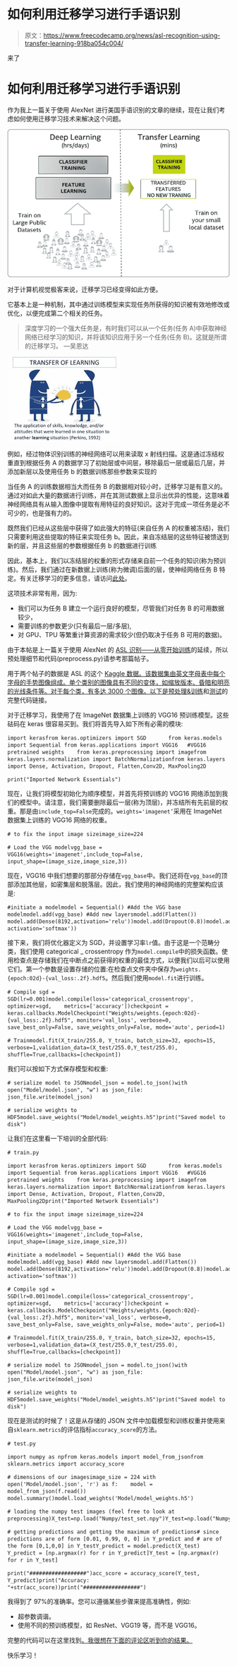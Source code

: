 # 如何利用迁移学习进行手语识别

> 原文：<https://www.freecodecamp.org/news/asl-recognition-using-transfer-learning-918ba054c004/>

来了

# 如何利用迁移学习进行手语识别

作为我上一篇关于使用 AlexNet 进行美国手语识别的文章的继续，现在让我们考虑如何使用迁移学习技术来解决这个问题。

![nhxsEn9S-VwNdFKCClwfeKhKmTd1buwzF3pR](img/93984d5187e380fee22c0bf4b74db8b1.png)

对于计算机视觉极客来说，迁移学习已经变得如此方便。

它基本上是一种机制，其中通过训练模型来实现任务所获得的知识被有效地修改或优化，以便完成第二个相关的任务。

> 深度学习的一个强大任务是，有时我们可以从一个任务(任务 A)中获取神经网络已经学习的知识，并将该知识应用于另一个任务(任务 B)。这就是所谓的迁移学习。
> —吴恩达

![2BSIEF-cvwEyUbDX-CPAqKmhs8Fg1VZ1jj0t](img/54560e4e76e45524a75543828272ce35.png)

例如，经过物体识别训练的神经网络可以用来读取 x 射线扫描。这是通过冻结权重直到根据任务 A 的数据学习了初始层或中间层，移除最后一层或最后几层，并添加新层以及使用任务 b 的数据训练那些参数来实现的

当任务 A 的训练数据相当大而任务 B 的数据相对较小时，迁移学习是有意义的。通过对如此大量的数据进行训练，并在其测试数据上显示出优异的性能，这意味着神经网络具有从输入图像中提取有用特征的良好知识。这对于完成一项任务是必不可少的，也是强有力的。

既然我们已经从这些层中获得了如此强大的特征(来自任务 A 的权重被冻结)，我们只需要利用这些提取的特征来实现任务 b。因此，来自冻结层的这些特征被馈送到新的层，并且这些层的参数根据任务 b 的数据进行训练

因此，基本上，我们以冻结层的权重的形式存储来自前一个任务的知识(称为预训练)。然后，我们通过在新数据上训练(称为微调)后面的层，使神经网络任务 B 特定。有关迁移学习的更多信息，请访问[此处](https://www.youtube.com/watch?v=yofjFQddwHE)。

这项技术非常有用，因为:

*   我们可以为任务 B 建立一个运行良好的模型，尽管我们对任务 B 的可用数据较少，
*   需要训练的参数更少(只有最后一层/多层),
*   对 GPU、TPU 等繁重计算资源的需求较少(但仍取决于任务 B 可用的数据)。

由于本帖是上一篇关于使用 AlexNet 的 [ASL 识别——从零开始训练](https://medium.com/@vagdevi.k15/asl-using-alexnet-training-from-scratch-cfec9a8acf84)的延续，所以预处理细节和代码(preprocess.py)请参考那篇帖子。

用于两个帖子的数据是 ASL 的这个 [Kaggle 数据。该数据集由英文字母表中每个字母的手势图像组成。单个类别的图像具有不同的变体，如缩放版本、昏暗和明亮的光线条件等。对于每个类，有多达 3000 个图像。以下是](https://www.kaggle.com/grassknoted/asl-alphabet)[预处理&训练](https://github.com/vagdevik/American-Sign-Language-Recognition-System/blob/master/4_VGG16_BCVWL/asl_full.py)和[测试](https://github.com/vagdevik/American-Sign-Language-Recognition-System/blob/master/4_VGG16_BCVWL/predict.py)的完整代码链接。

对于迁移学习，我使用了在 ImageNet 数据集上训练的 VGG16 预训练模型。这些砝码在 keras 很容易买到。我们将首先导入如下所有必需的模块:

```
import kerasfrom keras.optimizers import SGD       from keras.models import Sequential from keras.applications import VGG16   #VGG16 pretrained weights    from keras.preprocessing import imagefrom keras.layers.normalization import BatchNormalizationfrom keras.layers import Dense, Activation, Dropout, Flatten,Conv2D, MaxPooling2D
```

```
print("Imported Network Essentials")
```

现在，让我们将模型初始化为顺序模型，并首先将预训练的 VGG16 网络添加到我们的模型中。请注意，我们需要删除最后一层(称为顶层)，并冻结所有先前层的权重。那是由`include_top=False`完成的。`weights='imagenet’`采用在 ImageNet 数据集上训练的 VGG16 网络的权重。

```
# to fix the input image sizeimage_size=224
```

```
# Load the VGG modelvgg_base = VGG16(weights='imagenet',include_top=False,                 input_shape=(image_size,image_size,3))
```

现在，VGG16 中我们想要的那部分存储在`vgg_base`中。我们还将在`vgg_base`的顶部添加其他层，如密集层和脱落层。因此，我们使用的神经网络的完整架构应该是:

```
#initiate a modelmodel = Sequential() #Add the VGG base modelmodel.add(vgg_base) #Add new layersmodel.add(Flatten()) model.add(Dense(8192,activation='relu'))model.add(Dropout(0.8))model.add(Dense(4096,activation='relu'))model.add(Dropout(0.5))model.add(Dense(5, activation='softmax'))
```

接下来，我们将优化器定义为 SGD，并设置学习率`lr`值。由于这是一个范畴分类，我们使用 categorical _ crossentropy 作为`model.compile`中的损失函数。使用检查点是存储我们在中断点之前获得的权重的最佳方式，以便我们以后可以使用它们。第一个参数是设置存储的位置:在检查点文件夹中保存为`weights.{epoch:02d}-{val_loss:.2f}.hdf5`。然后我们使用`model.fit`进行训练。

```
# Compile sgd = SGD(lr=0.001)model.compile(loss='categorical_crossentropy', optimizer=sgd,    metrics=['accuracy'])checkpoint = keras.callbacks.ModelCheckpoint("Weights/weights.{epoch:02d}-{val_loss:.2f}.hdf5", monitor='val_loss', verbose=0, save_best_only=False, save_weights_only=False, mode='auto', period=1)
```

```
# Trainmodel.fit(X_train/255.0, Y_train, batch_size=32, epochs=15, verbose=1,validation_data=(X_test/255.0,Y_test/255.0), shuffle=True,callbacks=[checkpoint])
```

我们可以按如下方式保存模型和权重:

```
# serialize model to JSONmodel_json = model.to_json()with open("Model/model.json", "w") as json_file:    json_file.write(model_json)
```

```
# serialize weights to HDF5model.save_weights("Model/model_weights.h5")print("Saved model to disk")
```

让我们在这里看一下培训的全部代码:

```
# train.py
```

```
import kerasfrom keras.optimizers import SGD       from keras.models import Sequential from keras.applications import VGG16   #VGG16 pretrained weights    from keras.preprocessing import imagefrom keras.layers.normalization import BatchNormalizationfrom keras.layers import Dense, Activation, Dropout, Flatten,Conv2D, MaxPooling2Dprint("Imported Network Essentials")
```

```
# to fix the input image sizeimage_size=224
```

```
# Load the VGG modelvgg_base = VGG16(weights='imagenet',include_top=False,                 input_shape=(image_size,image_size,3))
```

```
#initiate a modelmodel = Sequential() #Add the VGG base modelmodel.add(vgg_base) #Add new layersmodel.add(Flatten()) model.add(Dense(8192,activation='relu'))model.add(Dropout(0.8))model.add(Dense(4096,activation='relu'))model.add(Dropout(0.5))model.add(Dense(5, activation='softmax'))
```

```
# Compile sgd = SGD(lr=0.001)model.compile(loss='categorical_crossentropy', optimizer=sgd,    metrics=['accuracy'])checkpoint = keras.callbacks.ModelCheckpoint("Weights/weights.{epoch:02d}-{val_loss:.2f}.hdf5", monitor='val_loss', verbose=0, save_best_only=False, save_weights_only=False, mode='auto', period=1)
```

```
# Trainmodel.fit(X_train/255.0, Y_train, batch_size=32, epochs=15, verbose=1,validation_data=(X_test/255.0,Y_test/255.0), shuffle=True,callbacks=[checkpoint])
```

```
# serialize model to JSONmodel_json = model.to_json()with open("Model/model.json", "w") as json_file:    json_file.write(model_json)
```

```
# serialize weights to HDF5model.save_weights("Model/model_weights.h5")print("Saved model to disk")
```

现在是测试的时候了！这是从存储的 JSON 文件中加载模型和训练权重并使用来自`sklearn.metrics`的评估指标`accuracy_score`的方法。

```
# test.py
```

```
import numpy as npfrom keras.models import model_from_jsonfrom sklearn.metrics import accuracy_score 
```

```
# dimensions of our imagesimage_size = 224 with open('Model/model.json', 'r') as f:    model = model_from_json(f.read())      model.summary()model.load_weights('Model/model_weights.h5')
```

```
# loading the numpy test images (feel free to look at preprocessing)X_test=np.load("Numpy/test_set.npy")Y_test=np.load("Numpy/test_classes.npy") 
```

```
# getting predictions and getting the maximum of predictions# since predictions are of form [0.01, 0.99, 0, 0] in Y_predict and # are of the form [0,1,0,0] in Y_testY_predict = model.predict(X_test) Y_predict = [np.argmax(r) for r in Y_predict]Y_test = [np.argmax(r) for r in Y_test] 
```

```
print("##################")acc_score = accuracy_score(Y_test, Y_predict)print("Accuracy: "+str(acc_score))print("##################")
```

我得到了 97%的准确率。您可以遵循某些步骤来提高准确性，例如:

*   超参数调谐。
*   使用不同的预训练模型，如 ResNet、VGG19 等，而不是 VGG16。

完整的代码可以在这里找到[。我很想在下面的评论区听到你的结果。](https://github.com/vagdevik/American-Sign-Language-Recognition-System/tree/master/3_VGG16_newData)

快乐学习！